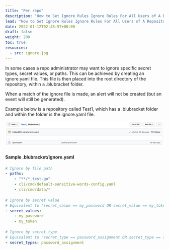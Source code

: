 ```yaml
---
title: "Per repo"
description: "How to Set Ignore Rules Ignore Rules For All Users of A Repository"
lead: "How to Set Ignore Rules Ignore Rules For All Users of A Repository"
date: 2022-01-12T02:48:57+00:00
draft: false
weight: 200
toc: true
resources:
  - src: ignore.jpg
---
```


In some cases a repo administrator may want to ignore specific secret types, secret values, or paths. This can be achieved by creating an ignore.yaml file. This file is then placed into the root directory of the repository, within a .blubracket folder.

When a match of the ignore file is made, an alert will not be created (but an event will still be generated).

Example below is a repository called Test1, which has a .blubracket folder and within the folder is the ignore.yaml file.

![ignore](ignore.jpg)

#### Sample .blubracket/ignore.yaml

```yaml
# Ignore by file path
- paths:
    - "**/*_test.go"
    - cli/cmd/default-sensitive-words-config.yaml
    - cli/cmd/data/*

# Ignore by secret value
# Equivalent to 'secret_value == my_password OR secret_value == my_token'
- secret_values:
    - my_password
    - my_token

# Ignore by secret type
# Equivalent to 'secret_type == password_assignment OR secret_type == secret_assignment'
- secret_types: password_assignment
```
